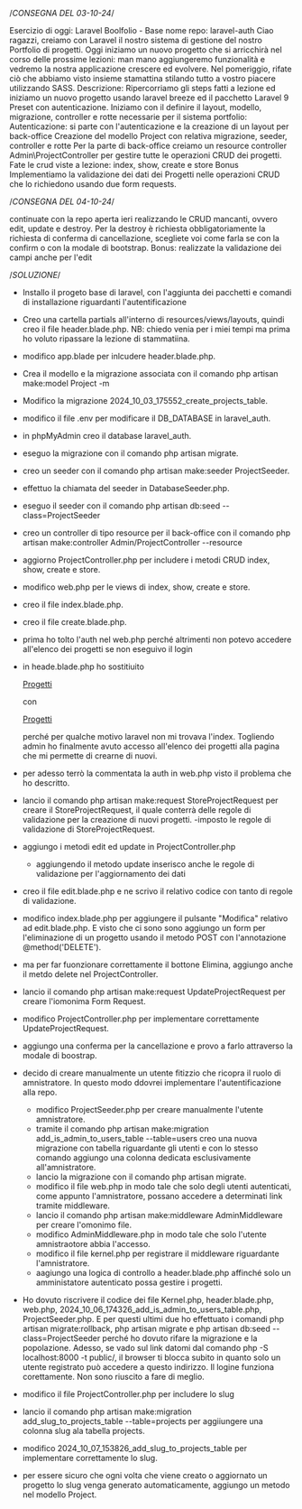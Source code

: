 /*CONSEGNA DEL 03-10-24*/

Esercizio di oggi: Laravel Boolfolio - Base
nome repo: laravel-auth
Ciao ragazzi, creiamo con Laravel il nostro sistema di gestione del nostro Portfolio di progetti. Oggi iniziamo un nuovo progetto che si arricchirà nel corso delle prossime lezioni: man mano aggiungeremo funzionalità e vedremo la nostra applicazione crescere ed evolvere. Nel pomeriggio, rifate ciò che abbiamo visto insieme stamattina stilando tutto a vostro piacere utilizzando SASS.
Descrizione: Ripercorriamo gli steps fatti a lezione ed iniziamo un nuovo progetto usando laravel breeze ed il pacchetto Laravel 9 Preset con autenticazione.
Iniziamo con il definire il layout, modello, migrazione, controller e rotte necessarie per il sistema portfolio:
Autenticazione: si parte con l'autenticazione e la creazione di un layout per back-office
Creazione del modello Project con relativa migrazione, seeder, controller e rotte
Per la parte di back-office creiamo un resource controller Admin\\ProjectController per gestire tutte le operazioni CRUD dei progetti.
Fate le crud viste a lezione: index, show, create e store
Bonus
Implementiamo la validazione dei dati dei Progetti nelle operazioni CRUD che lo richiedono usando due form requests.

/*CONSEGNA DEL 04-10-24*/

continuate con la repo aperta ieri realizzando le CRUD mancanti, ovvero edit, update e destroy. Per la destroy è richiesta obbligatoriamente la richiesta di conferma di cancellazione, scegliete voi come farla se con la confirm o con la modale di bootstrap.
Bonus: realizzate la validazione dei campi anche per l'edit


/*SOLUZIONE*/

- Installo il progeto base di laravel, con l'aggiunta dei pacchetti e comandi di installazione riguardanti l'autentificazione
- Creo una cartella partials all'interno di resources/views/layouts, quindi creo il file header.blade.php.
    NB: chiedo venia per i miei tempi ma prima ho voluto ripassare la lezione di stammatiina.
- modifico app.blade per inlcudere header.blade.php.
- Crea il modello e la migrazione associata con il comando php artisan make:model Project -m
- Modifico la migrazione 2024_10_03_175552_create_projects_table.
- modifico il file .env per modificare il DB_DATABASE in laravel_auth.
- in phpMyAdmin creo il database laravel_auth.
- eseguo la migrazione con il comando php artisan migrate.
- creo un seeder con il comando php artisan make:seeder ProjectSeeder.
- effettuo la chiamata del seeder in DatabaseSeeder.php.
- eseguo il seeder con il comando php artisan db:seed --class=ProjectSeeder
- creo un controller di tipo resource per il back-office con il comando php artisan make:controller Admin/ProjectController --resource
- aggiorno ProjectController.php per includere i metodi CRUD index, show, create e store.
- modifico web.php per le views di index, show, create e store.
- creo il file index.blade.php.
- creo il file create.blade.php.
- prima ho tolto l'auth nel web.php perché altrimenti non potevo accedere all'elenco dei progetti se non eseguivo il login
- in heade.blade.php ho sostitiuito 
    
    <a class="nav-link" href="{{ route('admin.projects.index') }}">Progetti</a>
    
    con
    
    <a class="nav-link" href="{{ route('projects.index') }}">Progetti</a>
  
  perché per qualche motivo laravel non mi trovava l'index. Togliendo admin ho finalmente avuto accesso all'elenco dei progetti alla pagina che mi permette di crearne di nuovi. 

- per adesso terrò la commentata la auth in web.php visto il problema che ho descritto.

- lancio il comando php artisan make:request StoreProjectRequest per creare il StoreProjectRequest, il quale conterrà delle regole di validazione per la creazione di nuovi progetti.
    -imposto le regole di validazione di StoreProjectRequest.
- aggiungo i metodi edit ed update in ProjectController.php
    - aggiungendo il metodo update inserisco anche le regole di validazione per l'aggiornamento dei dati
- creo il file edit.blade.php e ne scrivo il relativo codice con tanto di regole di validazione.
- modifico index.blade.php per aggiungere il pulsante "Modifica" relativo ad edit.blade.php. E visto che ci sono sono aggiungo un form per l'eliminazione di un progetto usando il metodo POST con l'annotazione @method('DELETE').
- ma per far fuonzionare correttamente il bottone Elimina, aggiungo anche il metdo delete nel ProjectController.
- lancio il comando php artisan make:request UpdateProjectRequest per creare l'iomonima Form Request.
- modifico ProjectController.php per implementare correttamente UpdateProjectRequest.
- aggiungo una conferma per la cancellazione e provo a farlo attraverso la modale di boostrap.
- decido di creare manualmente un utente fitizzio che ricopra il ruolo di amnistratore. In questo modo ddovrei implementare l'autentificazione alla repo.
    - modifico ProjectSeeder.php per creare manualmente l'utente amnistratore.
    - tramite il comando php artisan make:migration add_is_admin_to_users_table --table=users creo una nuova migrazione con tabella riguardante gli utenti e con lo stesso comando aggiungo una colonna dedicata esclusivamente all'amnistratore.
    - lancio la migrazione con il comando php artisan migrate.
    - modifico il file web.php in modo tale che solo degli utenti autenticati, come appunto l'amnistratore, possano accedere a determinati link tramite middleware.
    - lancio il comando php artisan make:middleware AdminMiddleware per creare l'omonimo file.
    - modifico AdminMiddleware.php in modo tale che solo l'utente amnistraotore abbia l'accesso.
    - modifico il file kernel.php per registrare il middleware riguardante l'amnistratore.
    - aagiungo una logica di controllo a header.blade.php affinché solo un amministatore autenticato possa gestire i progetti.
- Ho dovuto riscrivere il codice dei file Kernel.php, header.blade.php, web.php, 2024_10_06_174326_add_is_admin_to_users_table.php, ProjectSeeder.php. E per questi ultimi due ho effettuato i comandi php artisan migrate:rollback, php artisan migrate e php artisan db:seed --class=ProjectSeeder perché ho dovuto rifare la migrazione e la popolazione. Adesso, se vado sul link datomi dal comando php -S localhost:8000 -t public/, il browser ti blocca subito in quanto solo un utente registrato può accedere a questo indirizzo. Il logine funziona corettamente. Non sono riuscito a fare di meglio.
- modifico il file ProjectController.php per includere lo slug
- lancio il comando php artisan make:migration add_slug_to_projects_table --table=projects per aggiiungere una colonna slug ala tabella projects.
- modifico 2024_10_07_153826_add_slug_to_projects_table per implementare correttamente lo slug.
- per essere sicuro che ogni volta che viene creato o aggiornato un progetto lo slug venga generato automaticamente, aggiungo un metodo nel modello Project.
